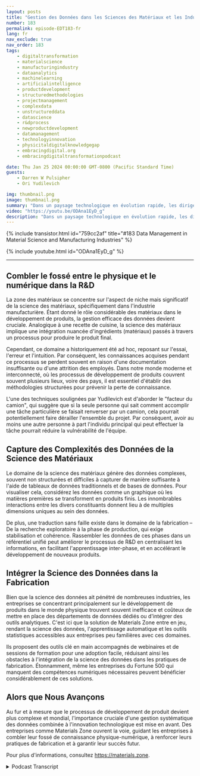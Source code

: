 ```yaml
---
layout: posts
title: "Gestion des Données dans les Sciences des Matériaux et les Industries Manufacturières"
number: 183
permalink: episode-EDT183-fr
lang: fr
nav_exclude: true
nav_order: 183
tags:
    - digitaltransformation
    - materialscience
    - manufacturingindustry
    - dataanalytics
    - machinelearning
    - artificialintelligence
    - productdevelopment
    - structuredmethodologies
    - projectmanagement
    - complexdata
    - unstructureddata
    - datascience
    - r&dprocess
    - newproductdevelopment
    - datamanagement
    - technologyinnovation
    - physicitaldigitalknowledgegap
    - embracingdigital.org
    - embracingdigitaltransformationpodcast

date: Thu Jan 25 2024 00:00:00 GMT-0800 (Pacific Standard Time)
guests:
    - Darren W Pulsipher
    - Ori Yudilevich 

img: thumbnail.png
image: thumbnail.png
summary: "Dans un paysage technologique en évolution rapide, les dirigeants de différents secteurs appliquent l'analyse de données, l'apprentissage automatique et l'intelligence artificielle à leurs opérations. Aujourd'hui, regardez de plus près une entreprise qui mène la transformation numérique dans l'industrie manufacturière - Ori Yudilevich, le CTO de Materials Zone."
video: "https://youtu.be/ODAna1EyD_g"
description: "Dans un paysage technologique en évolution rapide, les dirigeants de différents secteurs appliquent l'analyse de données, l'apprentissage automatique et l'intelligence artificielle à leurs opérations. Aujourd'hui, regardez de plus près une entreprise qui mène la transformation numérique dans l'industrie manufacturière - Ori Yudilevich, le CTO de Materials Zone."
---
```


<div>
{% include transistor.html id="759cc2af" title="#183 Data Management in Material Science and Manufacturing Industries" %}

{% include youtube.html id="ODAna1EyD_g" %}
</div>

---

## Combler le fossé entre le physique et le numérique dans la R&D

La zone des matériaux se concentre sur l'aspect de niche mais significatif de la science des matériaux, spécifiquement dans l'industrie manufacturière. Étant donné le rôle considérable des matériaux dans le développement de produits, la gestion efficace des données devient cruciale. Analogique à une recette de cuisine, la science des matériaux implique une intégration nuancée d'ingrédients (matériaux) passés à travers un processus pour produire le produit final.

Cependant, ce domaine a historiquement été ad hoc, reposant sur l'essai, l'erreur et l'intuition. Par conséquent, les connaissances acquises pendant ce processus se perdent souvent en raison d'une documentation insuffisante ou d'une attrition des employés. Dans notre monde moderne et interconnecté, où les processus de développement de produits couvrent souvent plusieurs lieux, voire des pays, il est essentiel d'établir des méthodologies structurées pour prévenir la perte de connaissance.

L'une des techniques soulignées par Yudilevich est d'aborder le "facteur du camion", qui suggère que si la seule personne qui sait comment accomplir une tâche particulière se faisait renverser par un camion, cela pourrait potentiellement faire dérailler l'ensemble du projet. Par conséquent, avoir au moins une autre personne à part l'individu principal qui peut effectuer la tâche pourrait réduire la vulnérabilité de l'équipe.

## Capture des Complexités des Données de la Science des Matériaux

Le domaine de la science des matériaux génère des données complexes, souvent non structurées et difficiles à capturer de manière suffisante à l'aide de tableaux de données traditionnels et de bases de données. Pour visualiser cela, considérez les données comme un graphique où les matières premières se transforment en produits finis. Les innombrables interactions entre les divers constituants donnent lieu à de multiples dimensions uniques au sein des données.

De plus, une traduction sans faille existe dans le domaine de la fabrication – De la recherche exploratoire à la phase de production, qui exige stabilisation et cohérence. Rassembler les données de ces phases dans un référentiel unifié peut améliorer le processus de R&D en centralisant les informations, en facilitant l'apprentissage inter-phase, et en accélérant le développement de nouveaux produits.

## Intégrer la Science des Données dans la Fabrication

Bien que la science des données ait pénétré de nombreuses industries, les entreprises se concentrant principalement sur le développement de produits dans le monde physique trouvent souvent inefficace et coûteux de mettre en place des départements de données dédiés ou d'intégrer des outils analytiques. C'est ici que la solution de Materials Zone entre en jeu, rendant la science des données, l'apprentissage automatique et les outils statistiques accessibles aux entreprises peu familières avec ces domaines.

Ils proposent des outils clé en main accompagnés de webinaires et de sessions de formation pour une adoption facile, réduisant ainsi les obstacles à l'intégration de la science des données dans les pratiques de fabrication. Étonnamment, même les entreprises du Fortune 500 qui manquent des compétences numériques nécessaires peuvent bénéficier considérablement de ces solutions.

## Alors que Nous Avançons

Au fur et à mesure que le processus de développement de produit devient plus complexe et mondial, l'importance cruciale d'une gestion systématique des données combinée à l'innovation technologique est mise en avant. Des entreprises comme Materials Zone ouvrent la voie, guidant les entreprises à combler leur fossé de connaissance physique-numérique, à renforcer leurs pratiques de fabrication et à garantir leur succès futur.

Pour plus d'informations, consultez https://materials.zone.



<details>
<summary> Podcast Transcript </summary>

<p></p>

</details>
